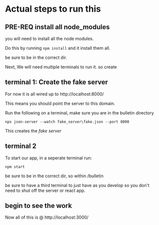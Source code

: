# Actual steps to run this

## PRE-REQ install all node_modules

you will need to install all the node modules. 

Do this by running `npm install` and it install them all.

be sure to be in the correct dir.


Next, We will need multiple terminals to run it. so create 

## terminal 1: Create the fake server

For now it is all wired up to http://localhost:8000/

This means you should point the server to this domain.

Run the following on a terminal, make sure you are in the bulletin directory

`npx json-server --watch fake_server\fake.json --port 8000`

This creates the *fake server* 


## terminal 2

To start our app, in a seperate terminal run: 

`npm start`

be sure to be in the correct dir, so within /bulletin

be sure to have a third terminal to just have as you develop so you don't need to shut off the server or react app.

## begin to see the work

Now all of this is @ http://localhost:3000/
